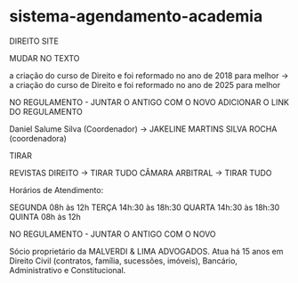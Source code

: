 # sistema-agendamento-academia

DIREITO SITE

MUDAR NO  TEXTO

a criação do curso de Direito e foi reformado no ano de 2018 para melhor
 -> a criação do curso de Direito e foi reformado no ano de 2025 para melhor

NO REGULAMENTO - JUNTAR O ANTIGO COM O NOVO ADICIONAR O LINK DO REGULAMENTO


Daniel Salume Silva (Coordenador) -> JAKELINE MARTINS SILVA ROCHA (coordenadora)


TIRAR

REVISTAS DIREITO -> TIRAR TUDO
CÂMARA ARBITRAL -> TIRAR TUDO

Horários de Atendimento:

SEGUNDA 08h às 12h
TERÇA 14h:30 às 18h:30
QUARTA 14h:30 às 18h:30
QUINTA 08h às 12h



NO REGULAMENTO - JUNTAR O ANTIGO COM O NOVO



Sócio proprietário da MALVERDI & LIMA ADVOGADOS. Atua há 15 anos em Direito Civil (contratos, família, sucessões, imóveis), Bancário, Administrativo e Constitucional.